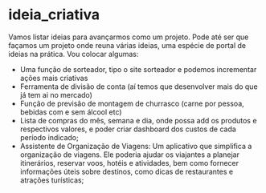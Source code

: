 # ideia_criativa

Vamos listar ideias para avançarmos como um projeto. Pode até ser que façamos um projeto onde reuna várias ideias, uma espécie de portal de ideias na prática. Vou colocar algumas:

- Uma função de sorteador, tipo o site sorteador e podemos incrementar ações mais criativas
- Ferramenta de divisão de conta (aí temos que desenvolver mais do que já tem ai no mercado)
- Função de previsão de montagem de churrasco (carne por pessoa, bebidas com e sem álcool etc)
- Lista de compras do mês, semana e dia, onde possa add os produtos e respectivos valores, e poder criar dashboard dos custos de cada período indicado;
- Assistente de Organização de Viagens: Um aplicativo que simplifica a organização de viagens. Ele poderia ajudar os viajantes a planejar
  itinerários, reservar voos, hotéis e atividades, bem como fornecer informações úteis sobre destinos, como dicas de restaurantes e atrações turísticas;
  
